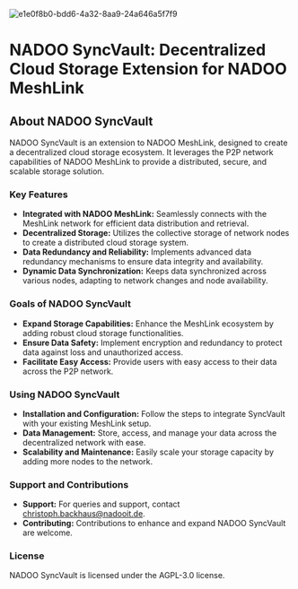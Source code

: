 
![e1e0f8b0-bdd6-4a32-8aa9-24a646a5f7f9](https://github.com/NADOOITChristophBa/NADOO-SyncVault/assets/106314951/35e2b7a9-285a-4f6e-a545-1b1df28266fe)
# NADOO SyncVault: Decentralized Cloud Storage Extension for NADOO MeshLink

## About NADOO SyncVault

NADOO SyncVault is an extension to NADOO MeshLink, designed to create a decentralized cloud storage ecosystem. It leverages the P2P network capabilities of NADOO MeshLink to provide a distributed, secure, and scalable storage solution.

### Key Features

- **Integrated with NADOO MeshLink:** Seamlessly connects with the MeshLink network for efficient data distribution and retrieval.
- **Decentralized Storage:** Utilizes the collective storage of network nodes to create a distributed cloud storage system.
- **Data Redundancy and Reliability:** Implements advanced data redundancy mechanisms to ensure data integrity and availability.
- **Dynamic Data Synchronization:** Keeps data synchronized across various nodes, adapting to network changes and node availability.

### Goals of NADOO SyncVault

- **Expand Storage Capabilities:** Enhance the MeshLink ecosystem by adding robust cloud storage functionalities.
- **Ensure Data Safety:** Implement encryption and redundancy to protect data against loss and unauthorized access.
- **Facilitate Easy Access:** Provide users with easy access to their data across the P2P network.

### Using NADOO SyncVault

- **Installation and Configuration:** Follow the steps to integrate SyncVault with your existing MeshLink setup.
- **Data Management:** Store, access, and manage your data across the decentralized network with ease.
- **Scalability and Maintenance:** Easily scale your storage capacity by adding more nodes to the network.

### Support and Contributions

- **Support:** For queries and support, contact christoph.backhaus@nadooit.de.
- **Contributing:** Contributions to enhance and expand NADOO SyncVault are welcome.

### License

NADOO SyncVault is licensed under the AGPL-3.0 license.
